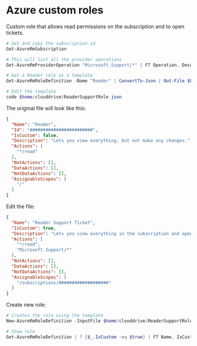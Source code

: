 # Azure custom roles

Custom role that allows read permissions on the subscription and to open tickets.

```ps1
# Get and copy the subscription id
Get-AzureRmSubscription

# This will list all the provider operations
Get-AzureRmProviderOperation "Microsoft.Support/*" | FT Operation, Description -AutoSize

# Get a Reader role as a template
Get-AzureRmRoleDefinition -Name "Reader" | ConvertTo-Json | Out-File $home/clouddrive/ReaderSupportRole.json

# Edit the template
code $home/clouddrive/ReaderSupportRole.json
```

The original file will look like this:

```json
{
  "Name": "Reader",
  "Id": "########################",
  "IsCustom": false,
  "Description": "Lets you view everything, but not make any changes.",
  "Actions": [
    "*/read"
  ],
  "NotActions": [],
  "DataActions": [],
  "NotDataActions": [],
  "AssignableScopes": [
    "/"
  ]
}
```

Edit the file:

```json
{
  "Name": "Reader Support Ticket",
  "IsCustom": true,
  "Description": "Lets you view everything in the subscription and open support tickets.",
  "Actions": [
    "*/read",
    "Microsoft.Support/*"
  ],
  "NotActions": [],
  "DataActions": [],
  "NotDataActions": [],
  "AssignableScopes": [
    "/subscriptions/###################"
  ]
}
```

Create new role:

```ps1
# Creates the role using the template
New-AzureRmRoleDefinition -InputFile $home/clouddrive/ReaderSupportRole.json

# Show role
Get-AzureRmRoleDefinition | ? {$_.IsCustom -eq $true} | FT Name, IsCustom
```
